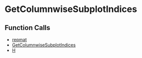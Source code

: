 # GetColumnwiseSubplotIndices

## Function Calls
- [repmat](Graphics/repmat.md)
- [GetColumnwiseSubplotIndices](GetColumnwiseSubplotIndices.md)
- [H](Graphics/H.md)
